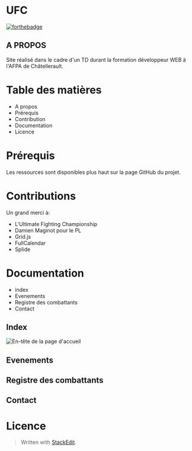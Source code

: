 ﻿# **UFC**
[![forthebadge](https://forthebadge.com/images/featured/featured-built-with-love.svg)](https://forthebadge.com)
## A PROPOS

Site réalisé dans le cadre d'un TD durant la formation développeur WEB à l'AFPA de Châtellerault.

# Table des matières

 - A propos
 - Prérequis
 - Contribution
 - Documentation
 - Licence


# Prérequis
Les ressources sont disponibles plus haut sur la page GitHub du projet.

# Contributions
Un grand merci à:

 - L'Ultimate Fighting Championship
 -  Damien Maginot pour le PL
 - Grid.js
 - FullCalendar
 - Splide

# Documentation

- index
 - Evenements
 - Registre des combattants
 - Contact

## Index
![En-tête de la page d'accueil](https://ibb.co/qrph01D)


## Evenements

## Registre des combattants

## Contact

# Licence

> Written with [StackEdit](https://stackedit.io/).
